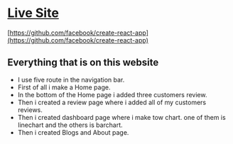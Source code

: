 # [Live Site](https://github.com/facebook/create-react-app)

[https://github.com/facebook/create-react-app](https://github.com/facebook/create-react-app)

## Everything that is on this website

* I use five route in the navigation bar.
* First of all i make a Home page.
* In the bottom of the Home page i added three customers review.
* Then i created a review page where i added all of my customers reviews.
* Then i created dashboard page where i make tow chart. one of them is linechart and the others is barchart.
* Then i created Blogs and About page.